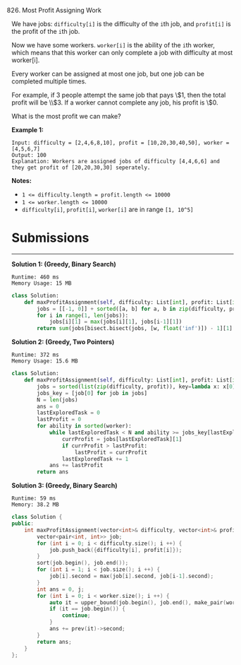 826. Most Profit Assigning Work

We have jobs: `difficulty[i]` is the difficulty of the `i`th job, and `profit[i]` is the profit of the `i`th job. 

Now we have some workers. `worker[i]` is the ability of the `i`th worker, which means that this worker can only complete a job with difficulty at most worker[i]. 

Every worker can be assigned at most one job, but one job can be completed multiple times.

For example, if 3 people attempt the same job that pays \\$1, then the total profit will be \\$3.  If a worker cannot complete any job, his profit is \\$0.

What is the most profit we can make?

**Example 1:**
```
Input: difficulty = [2,4,6,8,10], profit = [10,20,30,40,50], worker = [4,5,6,7]
Output: 100 
Explanation: Workers are assigned jobs of difficulty [4,4,6,6] and they get profit of [20,20,30,30] seperately.
```

**Notes:**

* `1 <= difficulty.length = profit.length <= 10000`
* `1 <= worker.length <= 10000`
* `difficulty[i]`, `profit[i]`, `worker[i]` are in range `[1, 10^5]`

# Submissions
---
**Solution 1: (Greedy, Binary Search)**
```
Runtime: 460 ms
Memory Usage: 15 MB
```
```python
class Solution:
    def maxProfitAssignment(self, difficulty: List[int], profit: List[int], worker: List[int]) -> int:
        jobs = [[-1, 0]] + sorted([a, b] for a, b in zip(difficulty, profit))
        for i in range(1, len(jobs)):
            jobs[i][1] = max(jobs[i][1], jobs[i-1][1])
        return sum(jobs[bisect.bisect(jobs, [w, float('inf')]) - 1][1] for w in worker)
```

**Solution 2: (Greedy, Two Pointers)**
```
Runtime: 372 ms
Memory Usage: 15.6 MB
```
```python
class Solution:
    def maxProfitAssignment(self, difficulty: List[int], profit: List[int], worker: List[int]) -> int:
        jobs = sorted(list(zip(difficulty, profit)), key=lambda x: x[0])
        jobs_key = [job[0] for job in jobs]
        N = len(jobs)
        ans = 0
        lastExploredTask = 0
        lastProfit = 0
        for ability in sorted(worker):
            while lastExploredTask < N and ability >= jobs_key[lastExploredTask]:
                currProfit = jobs[lastExploredTask][1]
                if currProfit > lastProfit:
                    lastProfit = currProfit
                lastExploredTask += 1
            ans += lastProfit
        return ans
```

**Solution 3: (Greedy, Binary Search)**
```
Runtime: 59 ms
Memory: 38.2 MB
```
```c++
class Solution {
public:
    int maxProfitAssignment(vector<int>& difficulty, vector<int>& profit, vector<int>& worker) {
        vector<pair<int, int>> job;
        for (int i = 0; i < difficulty.size(); i ++) {
            job.push_back({difficulty[i], profit[i]});
        }
        sort(job.begin(), job.end());
        for (int i = 1; i < job.size(); i ++) {
            job[i].second = max(job[i].second, job[i-1].second);
        }
        int ans = 0, j;
        for (int i = 0; i < worker.size(); i ++) {
            auto it = upper_bound(job.begin(), job.end(), make_pair(worker[i], INT_MAX));
            if (it == job.begin()) {
                continue;
            }
            ans += prev(it)->second;
        }
        return ans;
    }
};
```
